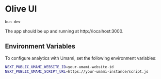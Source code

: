 # Olive UI

```bash
bun dev
```

The app should be up and running at http://localhost:3000.

## Environment Variables

To configure analytics with Umami, set the following environment variables:

```bash
NEXT_PUBLIC_UMAMI_WEBSITE_ID=your-umami-website-id
NEXT_PUBLIC_UMAMI_SCRIPT_URL=https://your-umami-instance/script.js
```
